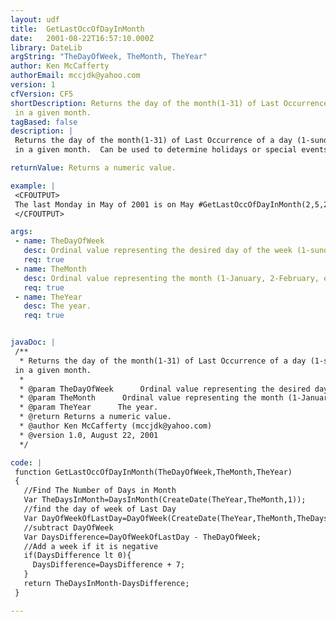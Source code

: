 ```yaml
---
layout: udf
title:  GetLastOccOfDayInMonth
date:   2001-08-22T16:57:10.000Z
library: DateLib
argString: "TheDayOfWeek, TheMonth, TheYear"
author: Ken McCafferty
authorEmail: mccjdk@yahoo.com
version: 1
cfVersion: CF5
shortDescription: Returns the day of the month(1-31) of Last Occurrence of a day (1-sunday,2-monday etc.) in a given month.
tagBased: false
description: |
 Returns the day of the month(1-31) of Last Occurrence of a day (1-sunday,2-monday etc.)
 in a given month.  Can be used to determine holidays or special events that occur on the last occurrence of a day in a month.

returnValue: Returns a numeric value.

example: |
 <CFOUTPUT>
 The last Monday in May of 2001 is on May #GetLastOccOfDayInMonth(2,5,2001)#.
 </CFOUTPUT>

args:
 - name: TheDayOfWeek
   desc: Ordinal value representing the desired day of the week (1-sunday,2-monday etc.)
   req: true
 - name: TheMonth
   desc: Ordinal value representing the month (1-January, 2-February, etc.)
   req: true
 - name: TheYear
   desc: The year.
   req: true


javaDoc: |
 /**
  * Returns the day of the month(1-31) of Last Occurrence of a day (1-sunday,2-monday etc.)
 in a given month.
  * 
  * @param TheDayOfWeek      Ordinal value representing the desired day of the week (1-sunday,2-monday etc.) 
  * @param TheMonth      Ordinal value representing the month (1-January, 2-February, etc.) 
  * @param TheYear      The year. 
  * @return Returns a numeric value. 
  * @author Ken McCafferty (mccjdk@yahoo.com) 
  * @version 1.0, August 22, 2001 
  */

code: |
 function GetLastOccOfDayInMonth(TheDayOfWeek,TheMonth,TheYear) 
 {
   //Find The Number of Days in Month
   Var TheDaysInMonth=DaysInMonth(CreateDate(TheYear,TheMonth,1));
   //find the day of week of Last Day
   Var DayOfWeekOfLastDay=DayOfWeek(CreateDate(TheYear,TheMonth,TheDaysInMonth));
   //subtract DayOfWeek
   Var DaysDifference=DayOfWeekOfLastDay - TheDayOfWeek;
   //Add a week if it is negative
   if(DaysDifference lt 0){
     DaysDifference=DaysDifference + 7;
   }
   return TheDaysInMonth-DaysDifference;
 }

---
```


